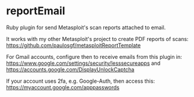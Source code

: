 # reportEmail
Ruby plugin for send Metasploit's scan reports attached to email.

It works with my other Metasploit's project to create PDF reports of scans:
https://github.com/paulosgf/metasploitReportTemplate

For Gmail accounts, configure then to receive emails from this plugin in:
https://www.google.com/settings/security/lesssecureapps and
https://accounts.google.com/DisplayUnlockCaptcha

If your account uses 2fa, e.g. Google-Auth, then access this:
https://myaccount.google.com/apppasswords


